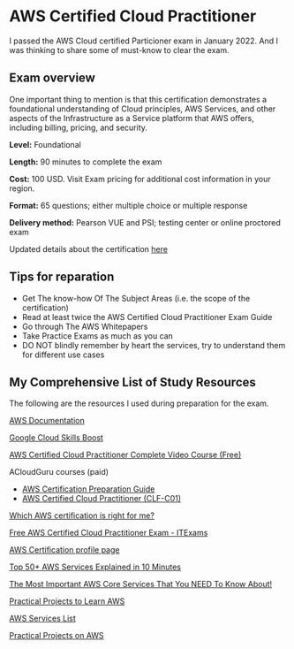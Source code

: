 # AWS Certified Cloud Practitioner

I passed the AWS Cloud certified Particioner exam in January 2022. And I was thinking to share some of must-know to clear the exam. 

## Exam overview

One important thing to mention is that this certification demonstrates a foundational understanding of Cloud principles, AWS Services, and other aspects of the Infrastructure as a Service platform that AWS offers, including billing, pricing, and security. 

**Level:** Foundational

**Length:** 90 minutes to complete the exam

**Cost:** 100 USD. Visit Exam pricing for additional cost information in your region.

**Format:** 65 questions; either multiple choice or multiple response

**Delivery method:** Pearson VUE and PSI; testing center or online proctored exam

Updated details about the certification [here](https://aws.amazon.com/certification/certified-cloud-practitioner/)


## Tips for reparation

- Get The know-how Of The Subject Areas (i.e. the scope of the certification)
- Read at least twice the AWS Certified Cloud Practitioner Exam Guide
- Go through The AWS Whitepapers
- Take Practice Exams as much as you can
- DO NOT blindly remember by heart the services, try to understand them for different use cases



## My Comprehensive List of Study Resources

The following are the resources I used during  preparation for the exam. 

[AWS Documentation](https://docs.aws.amazon.com/index.html)

[Google Cloud Skills Boost](https://www.cloudskillsboost.google/catalog)

[AWS Certified Cloud Practitioner Complete Video Course (Free)](https://youtu.be/-FtcnssIpzQ)

ACloudGuru courses (paid)
- [AWS Certification Preparation Guide](https://acloud.guru/overview/aws-certification-preparation)
- [AWS Certified Cloud Practitioner (CLF-C01)](https://acloud.guru/overview/aws--certified-cloud-practitioner)

[Which AWS certification is right for me?](https://acloudguru.com/blog/engineering/which-aws-certification-should-i-take)

[Free AWS Certified Cloud Practitioner Exam - ITExams](https://www.itexams.com/info/AWS%20Certified%20Cloud%20Practitioner)

[AWS Certification profile page](https://www.aws.training/Certification)

[Top 50+ AWS Services Explained in 10 Minutes](https://youtu.be/JIbIYCM48to)

[The Most Important AWS Core Services That You NEED To Know About!](https://youtu.be/B08iQQhXG1Y)

[Practical Projects to Learn AWS](https://youtu.be/06VgLTqNvU8)

[AWS Services List](https://www.hava.io/blog/aws-services-list)

[Practical Projects on AWS](https://youtube.com/playlist?list=PL9nWRykSBSFgWDlD9t6Q8umECQPFOXP9b)